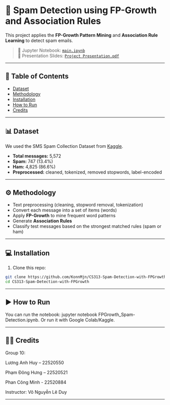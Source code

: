 # 📧 Spam Detection using FP-Growth and Association Rules

This project applies the **FP-Growth Pattern Mining** and **Association Rule Learning** to detect spam emails.

> 📁 Jupyter Notebook: [`main.ipynb`](./main.ipynb)  
> 🎥 Presentation Slides: [`Project Presentation.pdf`](./slides/Project%20Presentation.pdf)

---

## 📌 Table of Contents

- [Dataset](#dataset)
- [Methodology](#methodology)
- [Installation](#installation)
- [How to Run](#how-to-run)
- [Credits](#credits)

---

## 📊 Dataset

We used the SMS Spam Collection Dataset from [Kaggle](https://www.kaggle.com/datasets/uciml/sms-spam-collection-dataset).

- **Total messages:** 5,572
- **Spam:** 747 (13.4%)
- **Ham:** 4,825 (86.6%)
- **Preprocessed:** cleaned, tokenized, removed stopwords, label-encoded

---

## ⚙️ Methodology

- Text preprocessing (cleaning, stopword removal, tokenization)
- Convert each message into a set of items (words)
- Apply **FP-Growth** to mine frequent word patterns
- Generate **Association Rules**
- Classify test messages based on the strongest matched rules (spam or ham)

---

## 💻 Installation

1. Clone this repo:
```bash
git clone https://github.com/KonnMjn/CS313-Spam-Detection-with-FPGrowth.git
cd CS313-Spam-Detection-with-FPGrowth
```

---

## ▶️ How to Run
You can run the notebook:
jupyter notebook FPGrowth_Spam-Detection.ipynb.
Or run it with Google Colab/Kaggle.

---

## 👨‍🏫 Credits
Group 10:

Lương Anh Huy – 22520550

Phạm Đông Hưng – 22520521

Phan Công Minh - 22520884

Instructor: Võ Nguyễn Lê Duy

---
